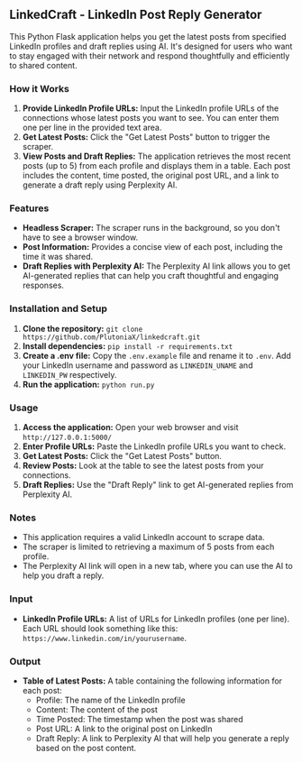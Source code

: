 ## LinkedCraft - LinkedIn Post Reply Generator

This Python Flask application helps you get the latest posts from specified LinkedIn profiles and draft replies using AI. It's designed for users who want to stay engaged with their network and respond thoughtfully and efficiently to shared content.

### How it Works

1. **Provide LinkedIn Profile URLs:** Input the LinkedIn profile URLs of the connections whose latest posts you want to see.  You can enter them one per line in the provided text area.
2. **Get Latest Posts:** Click the "Get Latest Posts" button to trigger the scraper.
3. **View Posts and Draft Replies:** The application retrieves the most recent posts (up to 5) from each profile and displays them in a table. Each post includes the content, time posted, the original post URL, and a link to generate a draft reply using Perplexity AI.

### Features

- **Headless Scraper:** The scraper runs in the background, so you don't have to see a browser window.
- **Post Information:** Provides a concise view of each post, including the time it was shared.
- **Draft Replies with Perplexity AI:**  The Perplexity AI link allows you to get AI-generated replies that can help you craft thoughtful and engaging responses.

### Installation and Setup

1. **Clone the repository:** `git clone https://github.com/PlutoniaX/linkedcraft.git`
2. **Install dependencies:** `pip install -r requirements.txt`
3. **Create a .env file:** Copy the `.env.example` file and rename it to `.env`. Add your LinkedIn username and password as `LINKEDIN_UNAME` and `LINKEDIN_PW` respectively.
4. **Run the application:** `python run.py`

### Usage

1. **Access the application:** Open your web browser and visit `http://127.0.0.1:5000/`
2. **Enter Profile URLs:** Paste the LinkedIn profile URLs you want to check.
3. **Get Latest Posts:** Click the "Get Latest Posts" button.
4. **Review Posts:** Look at the table to see the latest posts from your connections.
5. **Draft Replies:**  Use the "Draft Reply" link to get AI-generated replies from Perplexity AI.

### Notes

- This application requires a valid LinkedIn account to scrape data.
-  The scraper is limited to retrieving a maximum of 5 posts from each profile.
-  The Perplexity AI link will open in a new tab, where you can use the AI to help you draft a reply.


### Input

- **LinkedIn Profile URLs:**  A list of URLs for LinkedIn profiles (one per line).  Each URL should look something like this:  `https://www.linkedin.com/in/yourusername`.

### Output

- **Table of Latest Posts:** A table containing the following information for each post:
    - Profile: The name of the LinkedIn profile
    - Content: The content of the post
    - Time Posted: The timestamp when the post was shared
    - Post URL: A link to the original post on LinkedIn
    - Draft Reply: A link to Perplexity AI that will help you generate a reply based on the post content.
